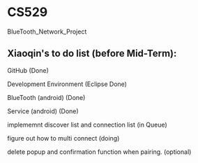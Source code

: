 # CS529
BlueTooth_Network_Project

## Xiaoqin's to do list (before Mid-Term):
GitHub (Done)

Development Environment (Eclipse Done)

BlueTooth (android) (Done) 

Service (android) (Done)

implememnt discover list and connection list (in Queue)

figure out how to multi connect (doing)

delete popup and confirmation function when pairing. (optional)

